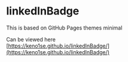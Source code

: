 # linkedInBadge
This is based on GitHub Pages themes minimal  

Can be viewed here  
[https://keno1se.github.io/linkedInBadge/](https://keno1se.github.io/linkedInBadge/)
